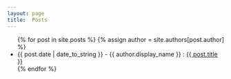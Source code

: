 ```yaml
---
layout: page
title:  Posts
---
```


<ul class="list-unstyled">
    {% for post in site.posts %}	
    {% assign author = site.authors[post.author] %}
    <!-- <img class="img-circle" src="http://www.gravatar.com/avatar/{{ author.gravatar }}?s=30&d=identicon"/> -->
    <li>
        {{ post.date | date_to_string }} - {{ author.display_name }} :
        <a href="{{ site.baseurl }}{{ post.url }}">{{ post.title }}</a>
    </li>
    {% endfor %}
</ul>
